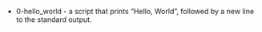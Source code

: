 - 0-hello_world - a script that prints “Hello, World”, followed by a new line to the standard output.